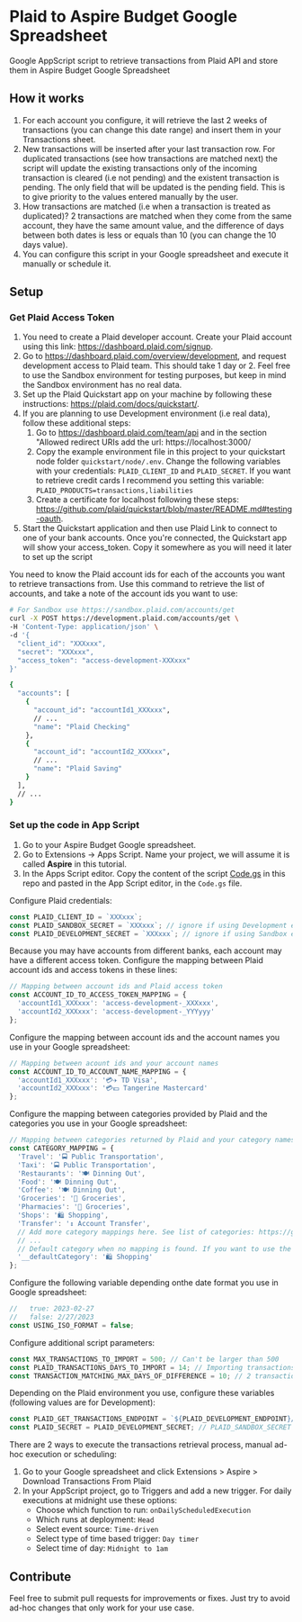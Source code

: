 # Plaid to Aspire Budget Google Spreadsheet

Google AppScript script to retrieve transactions from Plaid API and store them in Aspire Budget Google Spreadsheet

## How it works

1. For each account you configure, it will retrieve the last 2 weeks of transactions (you can change this date range) and insert them in your Transactions sheet.
2. New transactions will be inserted after your last transaction row. For duplicated transactions (see how transactions are matched next) the script will update the existing transactions only of the incoming transaction is cleared (i.e not pending) and the existent transaction is pending. The only field that will be updated is the pending field. This is to give priority to the values entered manually by the user.
3. How transactions are matched (i.e when a transaction is treated as duplicated)? 2 transactions are matched when they come from the same account, they have the same amount value, and the difference of days between both dates is less or equals than 10 (you can change the 10 days value).
4. You can configure this script in your Google spreadsheet and execute it manually or schedule it.

## Setup

### Get Plaid Access Token

1. You need to create a Plaid developer account. Create your Plaid account using this link: https://dashboard.plaid.com/signup.
2. Go to https://dashboard.plaid.com/overview/development, and request development access to Plaid team. This should take 1 day or 2. Feel free to use the Sandbox environment for testing purposes, but keep in mind the Sandbox environment has no real data.
3. Set up the Plaid Quickstart app on your machine by following these instructions: https://plaid.com/docs/quickstart/.
4. If you are planning to use Development environment (i.e real data), follow these additional steps:
   1. Go to https://dashboard.plaid.com/team/api and in the section "Allowed redirect URIs add the url: https://localhost:3000/
   2. Copy the example environment file in this project to your quickstart node folder `quickstart/node/.env`. Change the following variables with your credentials: `PLAID_CLIENT_ID` and `PLAID_SECRET`. If you want to retrieve credit cards I recommend you setting this variable: `PLAID_PRODUCTS=transactions,liabilities`
   3. Create a certificate for localhost following these steps: https://github.com/plaid/quickstart/blob/master/README.md#testing-oauth.
5. Start the Quickstart application and then use Plaid Link to connect to one of your bank accounts. Once you're connected, the Quickstart app will show your access_token. Copy it somewhere as you will need it later to set up the script

You need to know the Plaid account ids for each of the accounts you want to retrieve transactions from. Use this command to retrieve the list of accounts, and take a note of the account ids you want to use:
```bash
# For Sandbox use https://sandbox.plaid.com/accounts/get 
curl -X POST https://development.plaid.com/accounts/get \
-H 'Content-Type: application/json' \
-d '{
  "client_id": "XXXxxx",
  "secret": "XXXxxx",
  "access_token": "access-development-XXXxxx"
}'

{
  "accounts": [
    {
      "account_id": "accountId1_XXXxxx",
      // ...
      "name": "Plaid Checking"
    },
    {
      "account_id": "accountId2_XXXxxx",
      // ...
      "name": "Plaid Saving"
    }
  ],
  // ...
}
```

### Set up the code in App Script

1. Go to your Aspire Budget Google spreadsheet.
2. Go to Extensions -> Apps Script. Name your project, we will assume it is called **Aspire** in this tutorial.
3. In the Apps Script editor. Copy the content of the script [Code.gs](Code.gs) in this repo and pasted in the App Script editor, in the `Code.gs` file.

Configure Plaid credentials:
```javascript
const PLAID_CLIENT_ID = `XXXxxx`;
const PLAID_SANDBOX_SECRET = `XXXxxx`; // ignore if using Development environment
const PLAID_DEVELOPMENT_SECRET = `XXXxxx`; // ignore if using Sandbox environment
```

Because you may have accounts from different banks, each account may have a different access token. Configure the mapping between Plaid account ids and access tokens in these lines:
```javascript
// Mapping between account ids and Plaid access token
const ACCOUNT_ID_TO_ACCESS_TOKEN_MAPPING = {
  'accountId1_XXXxxx': 'access-development-_XXXxxx',
  'accountId2_XXXxxx': 'access-development-_YYYyyy'
};
```

Configure the mapping between account ids and the account names you use in your Google spreadsheet:
```javascript
// Mapping between acount ids and your account names
const ACCOUNT_ID_TO_ACCOUNT_NAME_MAPPING = {
  'accountId1_XXXxxx': '💳✈️ TD Visa',
  'accountId2_XXXxxx': '💳💵 Tangerine Mastercard'
};
```

Configure the mapping between categories provided by Plaid and the categories you use in your Google spreadsheet:
```javascript
// Mapping between categories returned by Plaid and your category names
const CATEGORY_MAPPING = {
  'Travel': '🚍 Public Transportation',
  'Taxi': '🚍 Public Transportation',
  'Restaurants': '🍽 Dinning Out',
  'Food': '🍽 Dinning Out',
  'Coffee': '🍽 Dinning Out',
  'Groceries': '🛒 Groceries',
  'Pharmacies': '🛒 Groceries',
  'Shops': '🛍 Shopping',
  'Transfer': '↕️ Account Transfer',
  // Add more category mappings here. See list of categories: https://gist.github.com/arbass22/e693f52ca3f168d5d6ab8afdd2f4440b
  // ...
  // Default category when no mapping is found. If you want to use the category coming from Plaid when no category is found, remove the next line
  '__defaultCategory': '🛍 Shopping'
};
```

Configure the following variable depending onthe date format you use in Google spreadsheet:
```javascript
//   true: 2023-02-27
//   false: 2/27/2023
const USING_ISO_FORMAT = false;
```

Configure additional script parameters:
```javascript
const MAX_TRANSACTIONS_TO_IMPORT = 500; // Can't be larger than 500
const PLAID_TRANSACTIONS_DAYS_TO_IMPORT = 14; // Importing transactions from the last 2 weeks
const TRANSACTION_MATCHING_MAX_DAYS_OF_DIFFERENCE = 10; // 2 transactions will be matched if they have the same account, same amount and the difference of days between both dates are less or equals than 10
```

Depending on the Plaid environment you use, configure these variables (following values are for Development):
```javascript
const PLAID_GET_TRANSACTIONS_ENDPOINT = `${PLAID_DEVELOPMENT_ENDPOINT}/transactions/get`; // PLAID_SANDBOX_ENDPOINT for Sandbox
const PLAID_SECRET = PLAID_DEVELOPMENT_SECRET; // PLAID_SANDBOX_SECRET for Sandbox
```

There are 2 ways to execute the transactions retrieval process, manual ad-hoc execution or scheduling:
1. Go to your Google spreadsheet and click Extensions > Aspire > Download Transactions From Plaid
2. In your AppScript project, go to Triggers and add a new trigger. For daily executions at midnight use these options:
   - Choose which function to run: `onDailyScheduledExecution`
   - Which runs at deployment: `Head`
   - Select event source: `Time-driven`
   - Select type of time based trigger: `Day timer`
   - Select time of day: `Midnight to 1am`

## Contribute 

Feel free to submit pull requests for improvements or fixes. Just try to avoid ad-hoc changes that only work for your use case.